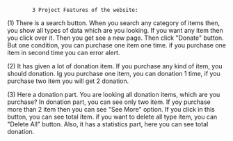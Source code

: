             3 Project Features of the website: 

(1) There is a search button. When you search any category of items then,
you show all types of data which are you looking. If you want any item then
you click over it. Then you get see a new page. Then click "Donate" button. 
But one condition, you can purchase one item one time. if you purchase one 
item in second time you can error alert.


(2) It has given a lot of donation item. If you purchase any kind of item, 
you should donation. Ig you purchase one item, you can donation 1 time, 
if you purchase two item you will get 2 donation. 


(3) Here a donation part. You are looking all donation items, which are you purchase?
In donation part, you can see only two item. If yoy purchase more than 2 item then you
can see "See More" option. If you click in this button, you can see total item. if you
want to delete all type item, you can "Delete All" button. 
Also, it has a statistics part, here you can see total donation.